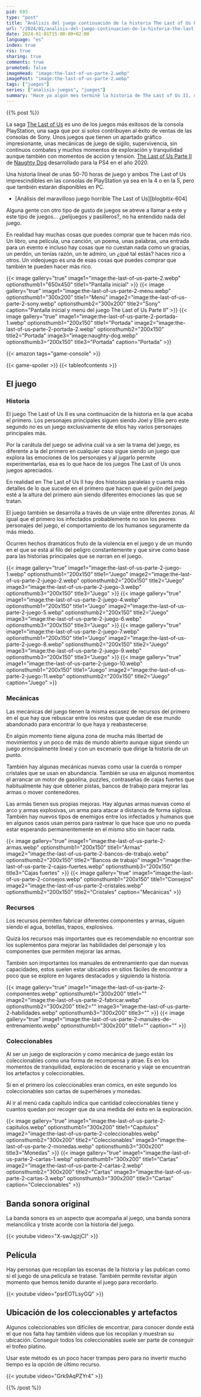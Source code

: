 ```yaml
---
pid: 693
type: "post"
title: "Análisis del juego continuación de la historia The Last of Us Parte 2"
url: "/2024/01/analisis-del-juego-continuacion-de-la-historia-the-last-of-us-parte-2/"
date: 2024-01-01T15:00:00+02:00
language: "es"
index: true
rss: true
sharing: true
comments: true
promoted: false
imageHead: "image:the-last-of-us-parte-2.webp"
imagePost: "image:the-last-of-us-parte-2.webp"
tags: ["juegos"]
series: ["analisis-juegos", "juegos"]
summary: "Hace ya algún mes terminé la historia de The Last of Us II, un juego que continúa la historia del primero que era un juego con una historia que tocaba las emociones este segundo no es menos y continua la historia de Joel y Ellie junto a otros personajes que se incorporan. Si la Parte I te gustó, esta Parte II es un imprescindible de las consolas de PlayStation."
---
```


{{% post %}}

La saga [The Last of Us](https://www.igdb.com/games/the-last-of-us) es uno de los juegos más exitosos de la consola PlayStation, una saga que por sí solos contribuyen al éxito de ventas de las consolas de Sony. Unos juegos que tienen un apartado gráfico impresionante, unas mecánicas de juego de sigilo, supervivencia, sin continuos combates y muchos momentos de exploración y tranquilidad aunque también con momentos de acción y tensión. [The Last of Us Parte II](https://www.igdb.com/games/the-last-of-us-part-ii) de [Naughty Dog](https://www.igdb.com/companies/naughty-dog) desarrollado para la PS4 en el año 2020.

Una historia lineal de unas 50-70 horas de juego y ambos The Last of Us imprescindibles en las consolas de PlayStation ya sea en la 4 o en la 5, pero que también estarán disponibles en PC.

* [Análisis del maravilloso juego horrible The Last of Us][blogbitix-604]

Alguna gente con otro tipo de gusto de juegos se atreve a llamar a este y este tipo de juegos… ¿pelijuegos y pasilleros?, no ha entendido nada del juego.

En realidad hay muchas cosas que puedes comprar que te hacen más rico. Un libro, una película, una canción, un poema, unas palabras, una entrada para un evento e incluso hay cosas que no cuestan nada como un gracias, un perdón, un tenías razón, un te admiro, un ¿qué tal estás? haces rico a otros. Un videojuego es una de esas cosas que puedes comprar que también te pueden hacer más rico.

{{< image
    gallery="true"
    image1="image:the-last-of-us-parte-2.webp" optionsthumb1="650x450" title1="Pantalla inicial" >}}
{{< image
    gallery="true"
    image1="image:the-last-of-us-parte-2-menu.webp" optionsthumb1="300x200" title1="Menú"
    image2="image:the-last-of-us-parte-2-sony.webp" optionsthumb2="300x200" title2="Sony"
    caption="Pantalla inicial y menú del juego The Last of Us Parte II" >}}
{{< image
    gallery="true"
    image1="image:the-last-of-us-parte-2-portada-1.webp" optionsthumb1="200x150" title1="Portada"
    image2="image:the-last-of-us-parte-2-portada-2.webp" optionsthumb2="200x150" title2="Portada"
    image3="image:naughty-dog.webp" optionsthumb3="200x150" title3="Portada"
    caption="Portada" >}}

{{< amazon
    tags="game-console" >}}

{{< game-spoiler >}}
{{< tableofcontents >}}

## El juego

### Historia

El juego The Last of Us II es una continuación de la historia en la que acaba el primero. Los personajes principales siguen siendo Joel y Ellie pero este segundo no es un juego exclusivamente de ellos hay varios personajes principales más.

Por la carátula del juego se adivina cuál va a ser la trama del juego, es diferente a la del primero en cualquier caso sigue siendo un juego que explora las emociones de los personajes y al jugarlo permite experimentarlas, esa es lo que hace de los juegos The Last of Us unos juegos apreciados.

En realidad en The Last of Us II hay dos historias paralelas y cuanta más detalles de lo que sucede en el primero que hacen que el guión del juego esté a la altura del primero aún siendo diferentes emociones las que se tratan.

El juego también se desarrolla a través de un viaje entre diferentes zonas. Al igual que el primero los infectados probablemente no son los peores personajes del juego, el comportamiento de los humanos seguramente da más miedo.

Ocurren hechos dramáticos fruto de la violencia en el juego y de un mundo en el que se está al filo del peligro constantemente y que sirve como base para las historias principales que se narran en el juego.

{{< image
    gallery="true"
    image1="image:the-last-of-us-parte-2-juego-1.webp" optionsthumb1="200x150" title1="Juego"
    image2="image:the-last-of-us-parte-2-juego-2.webp" optionsthumb2="200x150" title2="Juego"
    image3="image:the-last-of-us-parte-2-juego-3.webp" optionsthumb3="200x150" title3="Juego" >}}
{{< image
    gallery="true"
    image1="image:the-last-of-us-parte-2-juego-4.webp" optionsthumb1="200x150" title1="Juego"
    image2="image:the-last-of-us-parte-2-juego-5.webp" optionsthumb2="200x150" title2="Juego"
    image3="image:the-last-of-us-parte-2-juego-6.webp" optionsthumb3="200x150" title3="Juego" >}}
{{< image
    gallery="true"
    image1="image:the-last-of-us-parte-2-juego-7.webp" optionsthumb1="200x150" title1="Juego"
    image2="image:the-last-of-us-parte-2-juego-8.webp" optionsthumb2="200x150" title2="Juego"
    image3="image:the-last-of-us-parte-2-juego-9.webp" optionsthumb3="200x150" title3="Juego" >}}
{{< image
    gallery="true"
    image1="image:the-last-of-us-parte-2-juego-10.webp" optionsthumb1="200x150" title1="Juego"
    image2="image:the-last-of-us-parte-2-juego-11.webp" optionsthumb2="200x150" title2="Juego"
    caption="Juego" >}}

### Mecánicas

Las mecánicas del juego tienen la misma escasez de recursos del primero en el que hay que rebuscar entre los restos que quedan de ese mundo abandonado para encontrar lo que haya y reabastecerse.

En algún momento tiene alguna zona de mucha más libertad de movimientos y un poco de más de mundo abierto aunque sigue siendo un juego principalmente lineal y con un escenario que dirige la historia de un punto.

También hay algunas mecánicas nuevas como usar la cuerda o romper cristales que se usan en abundancia. También se usa en algunos momentos el arrancar un motor de gasolina, puzzles, contraseñas de cajas fuertes que habitualmente hay que obtener pistas, bancos de trabajo para mejorar las armas o mover contenedores.

Las armás tienen sus propias mejoras. Hay algunas armas nuevas como el arco y armas explosivas, un arma para atacar a distancia de forma sigilosa. También hay nuevos tipos de enemigos entre los infectados y humanos que en algunos casos usan perros para rastrear lo que hace que uno no pueda estar esperando permanentemente en el mismo sitio sin hacer nada.

{{< image
    gallery="true"
    image1="image:the-last-of-us-parte-2-armas.webp" optionsthumb1="200x150" title1="Armas"
    image2="image:the-last-of-us-parte-2-bancos-de-trabajo.webp" optionsthumb2="200x150" title2="Bancos de trabajo"
    image3="image:the-last-of-us-parte-2-cajas-fuertes.webp" optionsthumb3="200x150" title3="Cajas fuertes" >}}
{{< image
    gallery="true"
    image1="image:the-last-of-us-parte-2-consejos.webp" optionsthumb1="200x150" title1="Consejos"
    image2="image:the-last-of-us-parte-2-cristales.webp" optionsthumb2="200x150" title2="Cristales"
    caption="Mecánicas" >}}

### Recursos

Los recursos permiten fabricar diferentes componentes y armas, siguen siendo el agua, botellas, trapos, explosivos.

Quizá los recursos más importantes que es recomendable no encontrar son los suplementos para mejorar las habilidades del personaje y los componentes que permiten mejorar las armas.

También son importantes los manuales de entrenamiento que dan nuevas capacidades, estos suelen estar ubicados en sitios fáciles de encontrar a poco que se explore en lugares destacados y siguiendo la historia.

{{< image
    gallery="true"
    image1="image:the-last-of-us-parte-2-componentes.webp" optionsthumb1="300x200" title1=""
    image2="image:the-last-of-us-parte-2-fabricar.webp" optionsthumb2="300x200" title2=""
    image3="image:the-last-of-us-parte-2-habilidades.webp" optionsthumb3="300x200" title3="" >}}
{{< image
    gallery="true"
    image1="image:the-last-of-us-parte-2-manules-de-entrenamiento.webp" optionsthumb1="300x200" title1=""
    caption="" >}}

### Coleccionables

Al ser un juego de exploración y como mecánica de juego están los coleccionables como una forma de recompensa y atrae. Es en los momentos de tranquilidad, exploración de escenario y viaje se encuentran los artefactos y coleccionables.

Si en el primero los coleccionables eran cómics, en este segundo los coleccionables son cartas de superhéroes y monedas.

Al ir al menú cada capítulo indica que cantidad coleccionables tiene y cuantos quedan por recoger que da una medida del éxito en la exploración.

{{< image
    gallery="true"
    image1="image:the-last-of-us-parte-2-capitulos.webp" optionsthumb1="300x200" title1="Capítulos"
    image2="image:the-last-of-us-parte-2-coleccionables.webp" optionsthumb2="300x200" title2="Coleccionables"
    image3="image:the-last-of-us-parte-2-monedas.webp" optionsthumb3="300x200" title3="Monedas" >}}
{{< image
    gallery="true"
    image1="image:the-last-of-us-parte-2-cartas-1.webp" optionsthumb1="300x200" title1="Cartas"
    image2="image:the-last-of-us-parte-2-cartas-2.webp" optionsthumb2="300x200" title2="Cartas"
    image3="image:the-last-of-us-parte-2-cartas-3.webp" optionsthumb3="300x200" title3="Cartas"
    caption="Coleccionables" >}}

## Banda sonora original

La banda sonora es un aspecto que acompaña al juego, una banda sonora melancólica y triste acorde con la historia del juego.

{{< youtube
    video="X-swJqjzjCI" >}}

## Película

Hay personas que recopilan las escenas de la historia y las publican como si el juego de una película se tratase. También permite revisitar algún momento que hemos tenido durante el juego para recordarlo.

{{< youtube
    video="psrEOTLsyGQ" >}}

## Ubicación de los coleccionables y artefactos

Algunos coleccionables son difíciles de encontrar, para conocer donde está el que nos falta hay también vídeos que los recopilan y muestran su ubicación. Conseguir todos los coleccionables suele ser parte de conseguir el trofeo platino.

Usar este método es un poco hacer trampas pero para no invertir mucho tiempo es la opción de último recurso.

{{< youtube
    video="Grk9AqPZYr4" >}}

{{% /post %}}